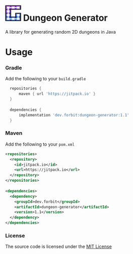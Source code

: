 # <img src="logo.png" width="50" height="50" style="margin-bottom: -12"/> Dungeon Generator
A library for generating random 2D dungeons in Java

# Usage

### Gradle
Add the following to your `build.gradle`
```gradle
  repositories {
      maven { url 'https://jitpack.io' }
  }
  
  dependencies {
      implementation 'dev.forbit:dungeon-generator:1.1'
  }

```

### Maven
Add the following to your `pom.xml`
```xml
<repositories>
  <repository>
    <id>jitpack.io</id>
    <url>https://jitpack.io</url>
  </repository>
</repositories>
  
<dependencies>
  <dependency>
    <groupId>dev.forbit</groupId>
    <artifactId>dungeon-generator</artifactId>
    <version>1.1</version>
  </dependency>
</dependencies>
```

### License
The source code is licensed under the [MIT License](./LICENSE)
